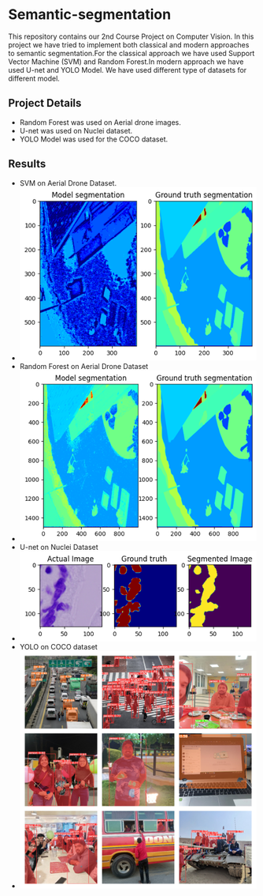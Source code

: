 # Semantic-segmentation
This repository contains our 2nd Course Project on Computer Vision. In this project we have tried to implement both classical and modern approaches to semantic segmentation.For the classical approach we have used Support Vector Machine (SVM) and Random Forest.In modern approach we have used U-net and YOLO Model.  We have used different type of datasets for different model.

## Project Details
- Random Forest was used on Aerial drone images.
- U-net was used on Nuclei dataset.
- YOLO Model was used for the COCO dataset.

## Results
- SVM on Aerial Drone Dataset.
- ![Alt text](https://github.com/ashuRMS/semantic-segmentation/blob/main/RESULTS/SVM/SVM.png)
-  Random Forest on Aerial Drone Dataset
- ![Alt text](https://github.com/ashuRMS/semantic-segmentation/blob/main/RESULTS/Random%20Forest/output.png)
- U-net on Nuclei Dataset
- ![Alt text](https://github.com/ashuRMS/semantic-segmentation/blob/main/RESULTS/Unet/allimages.png)
- YOLO on COCO dataset
- ![Alt text](https://github.com/ashuRMS/semantic-segmentation/blob/main/RESULTS/YOLO/Segmented%20Images.jpg)







